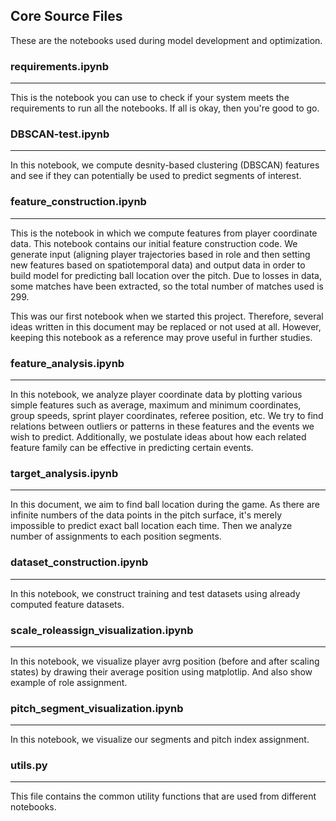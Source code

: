 ## Core Source Files
These are the notebooks used during model development and optimization.

### requirements.ipynb
----------------------
This is the notebook you can use to check if your system meets the requirements to run all the notebooks. If all is okay, then you're good to go.

### DBSCAN-test.ipynb
---------------------
In this notebook, we compute desnity-based clustering (DBSCAN) features and see if they can potentially be used to predict segments of interest.

### feature_construction.ipynb
------------------------------
This is the notebook in which we compute features from player coordinate data. This notebook contains our initial feature construction code. We generate input (aligning player trajectories based in role and then setting new features based on spatiotemporal data) and output data in order to build model for predicting ball location over the pitch. Due to losses in data, some matches have been extracted, so the total number of matches used is 299.

This was our first notebook when we started this project. Therefore, several ideas written in this document may be replaced or not used at all. However, keeping this notebook as a reference may prove useful in further studies.

### feature_analysis.ipynb
--------------------------
In this notebook, we analyze player coordinate data by plotting various simple features such as average, maximum and minimum coordinates, group speeds, sprint player coordinates, referee position, etc. We try to find relations between outliers or patterns in these features and the events we wish to predict. Additionally, we postulate ideas about how each related feature family can be effective in predicting certain events.

### target_analysis.ipynb
-------------------------
In this document, we aim to find ball location during the game. As there are infinite numbers of the data points in the pitch surface, it's merely impossible to predict exact ball location each time. Then we analyze number of assignments to each position segments.

### dataset_construction.ipynb
------------------------------
In this notebook, we construct training and test datasets using already computed feature datasets.

### scale_roleassign_visualization.ipynb
----------------------------------------
In this notebook, we visualize player avrg position (before and after scaling states) by drawing their average position using matplotlip. And also show example of role assignment.

### pitch_segment_visualization.ipynb
-------------------------------------
In this notebook, we visualize our segments and pitch index assignment.

### utils.py
------------
This file contains the common utility functions that are used from different notebooks.
